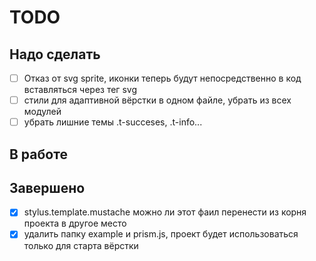 # TODO

## Надо сделать

- [ ] Отказ от svg sprite, иконки теперь будут непосредственно в код вставляться через тег svg
- [ ] стили для адаптивной вёрстки в одном файле, убрать из всех модулей
- [ ] убрать лишние темы .t-succeses, .t-info...

## В работе


## Завершено

- [x] stylus.template.mustache можно ли этот фаил перенести из корня проекта в другое место
- [x] удалить папку example и prism.js, проект будет использоваться только для старта вёрстки
